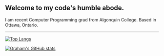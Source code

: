 ## Welcome to my code's humble abode.

I am recent Computer Programming grad from Algonquin College. Based in Ottawa, Ontario.

---

[![Top Langs](https://github-readme-stats.vercel.app/api/top-langs/?username=grahamcodes&hide=none&theme=nord)](https://github.com/anuraghazra/github-readme-stats)

[![Graham's GitHub stats](https://github-readme-stats.vercel.app/api?username=grahamcodes&theme=nord)](https://github.com/anuraghazra/github-readme-stats)
